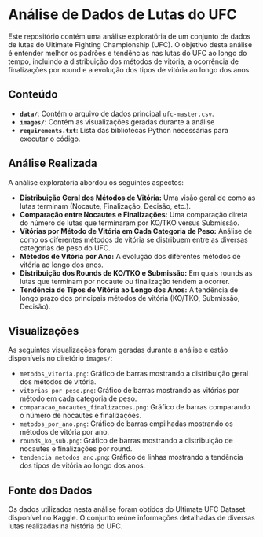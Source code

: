 # Análise de Dados de Lutas do UFC

Este repositório contém uma análise exploratória de um conjunto de dados de lutas do Ultimate Fighting Championship (UFC). O objetivo desta análise é entender melhor os padrões e tendências nas lutas do UFC ao longo do tempo, incluindo a distribuição dos métodos de vitória, a ocorrência de finalizações por round e a evolução dos tipos de vitória ao longo dos anos.

## Conteúdo

* **`data/`**: Contém o arquivo de dados principal `ufc-master.csv`.
* **`images/`**: Contém as visualizações geradas durante a análise
* **`requirements.txt`**: Lista das bibliotecas Python necessárias para executar o código.

## Análise Realizada

A análise exploratória abordou os seguintes aspectos:

* **Distribuição Geral dos Métodos de Vitória:** Uma visão geral de como as lutas terminam (Nocaute, Finalização, Decisão, etc.).
* **Comparação entre Nocautes e Finalizações:** Uma comparação direta do número de lutas que terminaram por KO/TKO versus Submissão.
* **Vitórias por Método de Vitória em Cada Categoria de Peso:** Análise de como os diferentes métodos de vitória se distribuem entre as diversas categorias de peso do UFC.
* **Métodos de Vitória por Ano:** A evolução dos diferentes métodos de vitória ao longo dos anos.
* **Distribuição dos Rounds de KO/TKO e Submissão:** Em quais rounds as lutas que terminam por nocaute ou finalização tendem a ocorrer.
* **Tendência de Tipos de Vitória ao Longo dos Anos:** A tendência de longo prazo dos principais métodos de vitória (KO/TKO, Submissão, Decisão).

## Visualizações

As seguintes visualizações foram geradas durante a análise e estão disponíveis no diretório `images/`:

* `metodos_vitoria.png`: Gráfico de barras mostrando a distribuição geral dos métodos de vitória.
* `vitorias_por_peso.png`: Gráfico de barras mostrando as vitórias por método em cada categoria de peso.
* `comparacao_nocautes_finalizacoes.png`: Gráfico de barras comparando o número de nocautes e finalizações.
* `metodos_por_ano.png`: Gráfico de barras empilhadas mostrando os métodos de vitória por ano.
* `rounds_ko_sub.png`: Gráfico de barras mostrando a distribuição de nocautes e finalizações por round.
* `tendencia_metodos_ano.png`: Gráfico de linhas mostrando a tendência dos tipos de vitória ao longo dos anos.

## Fonte dos Dados
Os dados utilizados nesta análise foram obtidos do Ultimate UFC Dataset disponível no Kaggle. O conjunto reúne informações detalhadas de diversas lutas realizadas na história do UFC.
